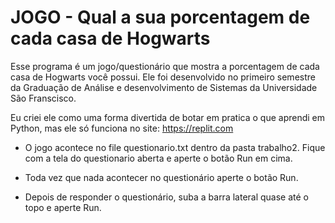 # JOGO -  Qual a sua porcentagem de cada casa de Hogwarts


Esse programa é um jogo/questionário que mostra a porcentagem de cada casa de Hogwarts você possui. Ele foi desenvolvido no primeiro semestre da Graduação de Análise e desenvolvimento de Sistemas da Universidade São Franscisco.

Eu criei ele como uma forma divertida de botar em pratica o que aprendi em Python, mas ele só funciona no site: https://replit.com



* O jogo acontece no file questionario.txt dentro da pasta trabalho2. Fique com a tela do questionario aberta e aperte o botão Run em cima.

* Toda vez que nada acontecer no questionário aperte o botão Run.

* Depois de responder o questionário, suba a barra lateral quase até o topo e aperte Run.

